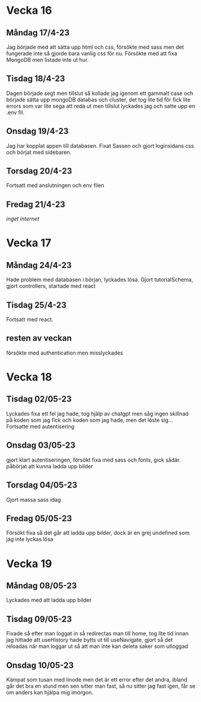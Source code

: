 # Vecka 16
## Måndag 17/4-23
Jag började med att sätta upp html och css, försökte med sass men det fungerade inte så gjorde bara vanlig css för nu. Försökte med att fixa MongoDB men listade inte ut hur.

## Tisdag 18/4-23
Dagen började segt men tillslut så kollade jag igenom ett gammalt case och började sätta upp mongoDB databas och cluster, det tog lite tid för fick lite errors som var lite sega att reda ut men tillslut lyckades jag och satte upp en .env fil.

## Onsdag 19/4-23
Jag har kopplat appen till databasen. Fixat Sassen och gjort loginsidans css och börjat med sidebaren. 

## Torsdag 20/4-23
Fortsatt med anslutningen och env filen

## Fredag 21/4-23 
*inget internet*

# Vecka 17
## Måndag 24/4-23
Hade problem med databasen i början, lyckades lösa. 
Gjort tutorialSchema, gjort controllers, startade med react

## Tisdag 25/4-23
Fortsatt med react.

## resten av veckan
försökte med authentication men misslyckades

# Vecka 18
## Tisdag 02/05-23
Lyckades fixa ett fel jag hade, tog hjälp av chatgpt men såg ingen skillnad på koden som jag fick och koden som jag hade, men det löste sig...
Fortsatte med autentisering

## Onsdag 03/05-23
gjort klart autentiseringen, försökt fixa med sass och fonts, gick sådär. 
påbörjat att kunna ladda upp bilder

## Torsdag 04/05-23
Gjort massa sass idag

## Fredag 05/05-23
Försökt fixa så det går att ladda upp bilder, dock är en grej undefined som jag inte lyckas lösa

# Vecka 19
## Måndag 08/05-23
Lyckades med att ladda upp bilder 

## Tisdag 09/05-23
Fixade så efter man loggat in så redirectas man till home, tog lite tid innan jag hittade att useHistory hade bytts ut till useNavigate, gjort så det reloadas när man loggar ut så att man inte kan deleta saker som utloggad


## Onsdag 10/05-23
Kämpat som tusan med linode men det är ett error efter det andra, ibland går det bra en stund men sen sitter man fast, så nu sitter jag fast igen, får se om anders kan hjälpa mig imorgon.